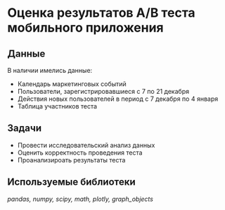 # Оценка результатов A/B теста мобильного приложения
## Данные
В наличии имелись данные:
- Календарь маркетинговых событий
- Пользователи, зарегистрировавшиеся с 7 по 21 декабря 
- Действия новых пользователей в период с 7 декабря по 4 января
- Таблица участников теста

## Задачи
- Провести исследовательский анализ данных
- Оценить корректность проведения теста
- Проанализироать результаты теста

## Используемые библиотеки
*pandas, numpy, scipy, math, plotly, graph_objects*
